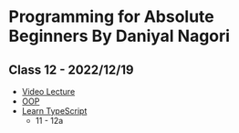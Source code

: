 # Programming for Absolute Beginners By Daniyal Nagori

## Class 12 - 2022/12/19

- [Video Lecture](https://youtu.be/Q8jZIPXTYCI)
- [OOP](https://drive.google.com/file/d/1TK7E9vgKL9tOhg3oNrDD-SsPWQLo4v1F/view)
- [Learn TypeScript](https://github.com/panacloud-modern-global-apps/learn-typescript)
  - 11 - 12a
